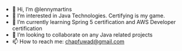 - 👋 Hi, I’m @lennymartins
- 👀 I’m interested in Java Technologies. Certifying is my game.
- 🌱 I’m currently learning Spring 5 certification and AWS Developer certification
- 💞️ I’m looking to collaborate on any Java related projects
- 📫 How to reach me: chapfuwad@gmail.com

<!---
lennymartins/lennymartins is a ✨ special ✨ repository because its `README.md` (this file) appears on your GitHub profile.
You can click the Preview link to take a look at your changes.
--->
